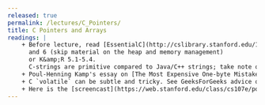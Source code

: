 ```yaml
---
released: true
permalink: /lectures/C_Pointers/
title: C Pointers and Arrays
readings: |
    + Before lecture, read [EssentialC](http://cslibrary.stanford.edu/101/EssentialC.pdf) chapters 3 (skip material on structures)
      and 6 (skip material on the heap and memory management)
      or K&amp;R 5.1-5.4.
      C-strings are primitive compared to Java/C++ strings; take note of the manual effort required to use and pitfalls to avoid.
    + Poul-Henning Kamp's essay on [The Most Expensive One-byte Mistake](https://queue.acm.org/detail.cfm?id=2010365). _Did Ken, Dennis, and Brian choose wrong with NUL-terminated text strings?_
    + C `volatile` can be subtle and tricky. See GeeksForGeeks advice on [correct use](https://www.geeksforgeeks.org/understanding-volatile-qualifier-c-set-1-introduction/) and John Regehr's blog on what [NOT to do](https://blog.regehr.org/archives/28) with volatile
    + Here is the [screencast](https://web.stanford.edu/class/cs107e/pointers.mov) I recorded of the makeup lecture.
---
```

